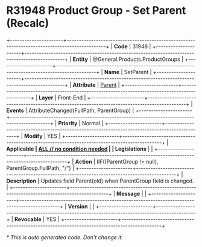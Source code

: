 ﻿---
erp.type: front-end-business-rule
erp.entity: General.Products.ProductGroups
---

# R31948 Product Group - Set Parent (Recalc)
+----------------------+----------------------------------------------------------------------------------------------+
| **Code**             | 31948                                                                                        |
+----------------------+----------------------------------------------------------------------------------------------+
| **Entity**           | @General.Products.ProductGroups                                                              |
+----------------------+----------------------------------------------------------------------------------------------+
| **Name**             | SetParent                                                                                    |
+----------------------+----------------------------------------------------------------------------------------------+
| **Attribute**        | [Parent](../entities/General.Products.ProductGroups.md#parent)                               |
+----------------------+----------------------------------------------------------------------------------------------+
| **Layer**            | Front-End                                                                                    |
+----------------------+----------------------------------------------------------------------------------------------+
| **Events**           | AttributeChanged(FullPath, ParentGroup)                                                      |
+----------------------+----------------------------------------------------------------------------------------------+
| **Priority**         | Normal                                                                                       |
+----------------------+----------------------------------------------------------------------------------------------+
| **Modify**           | YES                                                                                          |
+----------------------+----------------------------------------------------------------------------------------------+
| **Applicable         | [ALL // no condition needed](xref:applicable-legislations)                                   |
| Legislations**       |                                                                                              |
+----------------------+----------------------------------------------------------------------------------------------+
| **Action**           | IIF((ParentGroup != null), ParentGroup.FullPath, "/")                                        |
+----------------------+----------------------------------------------------------------------------------------------+
| **Description**      | Updates field Parent(old) when ParentGroup field is changed.                                 |
+----------------------+----------------------------------------------------------------------------------------------+
| **Message**          |                                                                                              |
+----------------------+----------------------------------------------------------------------------------------------+
| **Version**          |                                                                                              |
+----------------------+----------------------------------------------------------------------------------------------+
| **Revocable**        | YES                                                                                          |
+----------------------+----------------------------------------------------------------------------------------------+

*\* This is auto generated code. Don't change it.*
